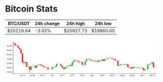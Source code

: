 # Bitcoin Stats

BTC/USDT|24h change|24h high|24h low|
|---|---|---|---|
|$20119.64|-3.02%|$20927.73|$19860.00|

<img src="./chart.svg">
